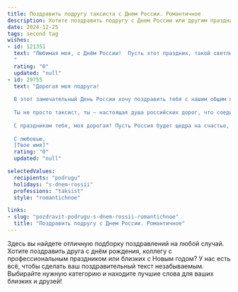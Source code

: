 ```yaml
---
title: Поздравить подругу таксиста с Днем России. Романтичное
description: Хотите поздравить подругу с Днем России или другим праздником? Наш ИИ создаст незабываемое поздравление, а вы обязательно выделитесь среди других.  
date: 2024-12-25
tags: second tag
wishes:
- id: 121351
  text: "Любимая моя, с Днём России!  Пусть этот праздник, такой светлый и радостный,  будет наполнен для тебя  теплотой, счастьем и, конечно же,  безграничной любовью.  Пусть твой путь, как  бесконечная дорога,  всегда будет освещен  ярким светом наших чувств, а я – твоим верным спутником,  как  надежный таксометр,  всегда  укажущий  верный путь к счастью.  С праздником!
  "
  rating: "0"
  updated: "null"
- id: 29755
  text: "Дорогая моя подруга!
  
  В этот замечательный День России хочу поздравить тебя с нашим общим праздником! Ты, как настоящая звезда дорог, даришь людям уют и комфорт в каждом путешествии. Пусть твой маршрут всегда будет усыпан счастливыми моментами, а каждый пассажир оставляет лишь теплые воспоминания.
  
  Ты не просто таксист, ты — настоящая душа российских дорог, что соединяет сердца и судьбы. Желаю, чтобы каждая поездка была легкой и увлекательной, а жизнь дарила яркие впечатления и романтичные встречи. Пусть твои дни будут полны любви и заботы, а сердце — яркими эмоциями.
  
  С праздником тебя, моя дорогая! Пусть Россия будет щедра на счастье, как ты щедра на улыбки и тепло!
  
  С любовью,
  [Твое имя]"
  rating: "0"
  updated: "null"

selectedValues:
  recipients: "podrugu"
  holidays: "s-dnem-rossii"
  professions: "taksist"
  style: "romantichnoe"

links:
- slug: "pozdravit-podrugu-s-dnem-rossii-romantichnoe"
  title: "Поздравить подругу с Днем России. Романтичное"
---
```


Здесь вы найдете отличную подборку поздравлений на любой случай.
Хотите поздравить друга с днём рождения, коллегу с профессиональным праздником или близких с Новым годом? У нас есть всё, чтобы сделать ваш поздравительный текст незабываемым. Выбирайте нужную категорию и находите лучшие слова для ваших близких и друзей!
